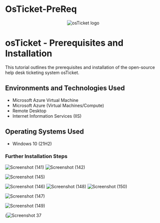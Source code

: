 # OsTicket-PreReq
<p align="center">
<img src="https://i.imgur.com/Clzj7Xs.png" alt="osTicket logo"/>
</p>
<h1>osTicket - Prerequisites and Installation</h1>
This tutorial outlines the prerequisites and installation of the open-source help desk ticketing system osTicket.<br />

## Environments and Technologies Used

- Microsoft Azure Virtual Machine
- Microsoft Azure (Virtual Machines/Compute)
- Remote Desktop
- Internet Information Services (IIS)

## Operating Systems Used

- Windows 10 (21H2)

### Further Installation Steps

![Screenshot (141)](https://github.com/user-attachments/assets/fc20f480-4001-4510-9988-11976fd0135c)
![Screenshot (142)](https://github.com/user-attachments/assets/a12b1efb-61d6-4de8-b6d8-86b9bfb98ce4)

![Screenshot (145)](https://github.com/user-attachments/assets/e078a137-5b46-482b-b3ff-6d9d1656a8f2)

![Screenshot (146)](https://github.com/user-attachments/assets/ad9a961e-023f-40de-b45c-a143426c8e1b)
![Screenshot (148)](https://github.com/user-attachments/assets/f4604574-921b-4fd3-bb6a-4402cb7c9bb1)
![Screenshot (150)](https://github.com/user-attachments/assets/0bf1a09c-4e54-487b-84b4-354c3c1cdff6)

![Screenshot (147)](https://github.com/user-attachments/assets/4dd38bf0-1cbb-408d-8fac-a262e31bbad7)

![Screenshot (149)](https://github.com/user-attachments/assets/80685135-3361-42a1-aca2-75dfe9a9a684)

(![Screenshot 37](https://github.com/user-attachments/assets/c4a7090c-6985-426e-95dd-b218497e065b)



